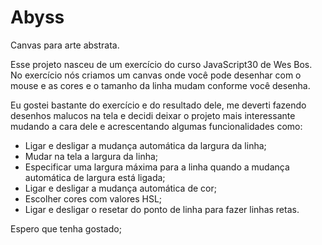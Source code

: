 # Abyss

Canvas para arte abstrata.

Esse projeto nasceu de um exercício do curso JavaScript30 de Wes Bos.
No exercício nós criamos um canvas onde você pode desenhar com o mouse e as cores e o tamanho da linha mudam conforme você desenha.

Eu gostei bastante do exercício e do resultado dele, me deverti fazendo desenhos malucos na tela e decidi deixar o projeto mais interessante mudando a cara dele e acrescentando algumas funcionalidades como:

- Ligar e desligar a mudança automática da largura da linha;
- Mudar na tela a largura da linha;
- Especificar uma largura máxima para a linha quando a mudança automática de largura está ligada;
- Ligar e desligar a mudança automática de cor;
- Escolher cores com valores HSL;
- Ligar e desligar o resetar do ponto de linha para fazer linhas retas.

Espero que tenha gostado;
